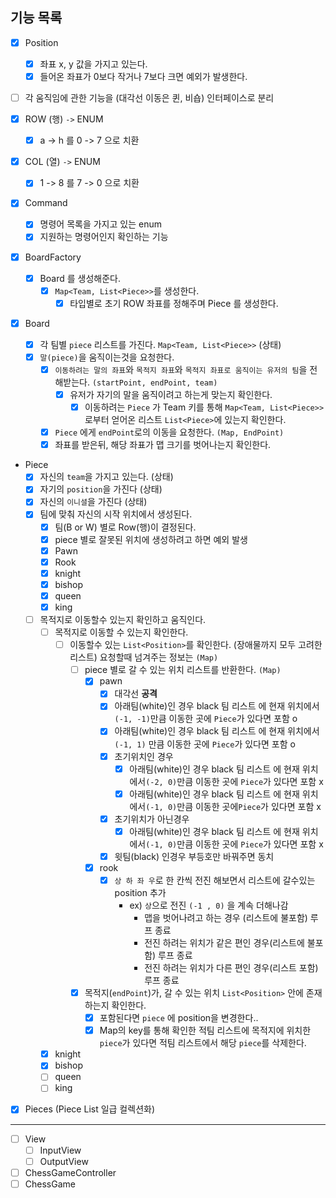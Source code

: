 ## 기능 목록

- [x] Position
  - [x] 좌표 x, y 값을 가지고 있는다.
  - [x] 들어온 좌표가 0보다 작거나 7보다 크면 예외가 발생한다.

- [ ] 각 움직임에 관한 기능을 (대각선 이동은 퀸, 비숍) 인터페이스로 분리

- [x] ROW (행) `->` ENUM
  - [x] a -> h 를 0 -> 7 으로 치환

- [x] COL (열) `->` ENUM
  - [x] 1 -> 8 를 7 -> 0 으로 치환
  
- [x] Command
  - [x] 명령어 목록을 가지고 있는 enum
  - [x] 지원하는 명령어인지 확인하는 기능
  
- [x] BoardFactory
  - [x] Board 를 생성해준다.
    - [x] `Map<Team, List<Piece>>`를 생성한다.
      - [x] 타입별로 초기 ROW 좌표를 정해주며 Piece 를 생성한다.

- [x] Board
  - [x] 각 팀별 `piece` 리스트를 가진다. `Map<Team, List<Piece>>`  (상태)
  - [x] `말(piece)`을 움직이는것을 요청한다.
    - [x] `이동하려는 말의 좌표`와 `목적지 좌표`와 `목적지 좌표로 움직이는 유저의 팀`을 전해받는다. `(startPoint, endPoint, team)`
      - [x] 유저가 자기의 말을 움직이려고 하는게 맞는지 확인한다.
        - [x] 이동하려는 `Piece` 가 Team 키를 통해 `Map<Team, List<Piece>>` 로부터 얻어온 리스트 `List<Piece>`에 있는지 확인한다. 
    - [x] `Piece` 에게 `endPoint`로의 이동을 요청한다. `(Map, EndPoint) `
    - [x] 좌표를 받은뒤, 해당 좌표가 맵 크기를 벗어나는지 확인한다.

- Piece
  - [x] 자신의 `team`을 가지고 있는다. (상태)
  - [x] 자기의 `position`을 가진다 (상태)
  - [x] 자신의 `이니셜`을 가진다 (상태)
  - [x] 팀에 맞춰 자신의 시작 위치에서 생성된다.
    - [x] 팀(B or W) 별로 Row(행)이 결정된다.
    - [x] piece 별로 잘못된 위치에 생성하려고 하면 예외 발생
    - [x] Pawn
    - [x] Rook
    - [x] knight
    - [x] bishop
    - [x] queen
    - [x] king
  - [ ] 목적지로 이동할수 있는지 확인하고 움직인다.
    - [ ] 목적지로 이동할 수 있는지 확인한다.
      - [ ] 이동할수 있는 `List<Position>`를 확인한다. (장애물까지 모두 고려한 리스트) 요청할때 넘겨주는 정보는 `(Map)`
        - [ ] piece 별로 갈 수 있는 위치 리스트를 반환한다. `(Map)`
          - [x] pawn
            - [x] 대각선 **공격**
            - [x] 아래팀(white)인 경우 black 팀 리스트 에 현재 위치에서 `(-1, -1)`만큼 이동한 곳에 `Piece`가 있다면 포함 o
            - [x] 아래팀(white)인 경우 black 팀 리스트 에 현재 위치에서`(-1, 1)` 만큼 이동한 곳에 `Piece`가 있다면 포함 o
            - [x] 초기위치인 경우
              - [x] 아래팀(white)인 경우 black 팀 리스트 에 현재 위치에서`(-2, 0)`만큼 이동한 곳에 `Piece`가 있다면 포함 x
              - [x] 아래팀(white)인 경우 black 팀 리스트 에 현재 위치에서`(-1, 0)`만큼 이동한 곳에`Piece`가 있다면 포함 x
            - [x] 초기위치가 아닌경우
              - [x] 아래팀(white)인 경우 black 팀 리스트 에 현재 위치에서`(-1, 0)`만큼 이동한 곳에 `Piece`가 있다면 포함 x
            - [x] 윗팀(black) 인경우 부등호만 바꿔주면 동치

          - [x] rook
            - [x] `상 하 좌 우`로 한 칸씩 전진 해보면서 리스트에 갈수있는 position 추가
              - ex) `상`으로 전진 `(-1 , 0)` 을 계속 더해나감
                - 맵을 벗어나려고 하는 경우 (리스트에 불포함) 루프 종료
                - 전진 하려는 위치가 같은 편인 경우(리스트에 불포함) 루프 종료
                - 전진 하려는 위치가 다른 편인 경우(리스트 포함) 루프 종료
          
        - [x] 목적지(`endPoint`)가, 갈 수 있는 위치 `List<Position>` 안에 존재하는지 확인한다.
          - [x] 포함된다면 `piece` 에 position을 변경한다..
          - [x] Map의 key를 통해 확인한 적팀 리스트에 목적지에 위치한 `piece`가 있다면 적팀 리스트에서 해당 `piece`를 삭제한다.

    - [x] knight
    - [x] bishop
    - [ ] queen
    - [ ] king
  
- [x] Pieces (Piece List 일급 컬렉션화)

---

- [ ] View
  - [ ] InputView
  - [ ] OutputView
  
- [ ] ChessGameController
- [ ] ChessGame

